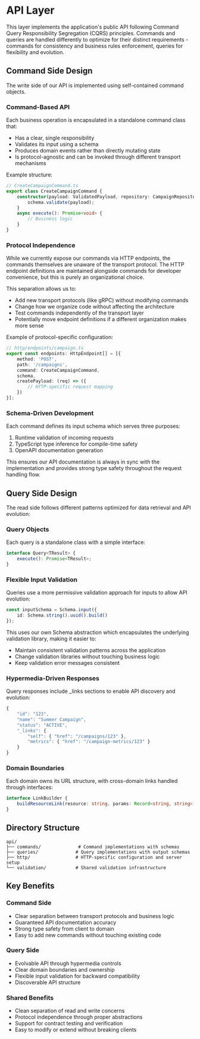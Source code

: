 # API Layer

This layer implements the application's public API following Command Query Responsibility Segregation (CQRS) principles. Commands and queries are handled differently to optimize for their distinct requirements - commands for consistency and business rules enforcement, queries for flexibility and evolution.

## Command Side Design

The write side of our API is implemented using self-contained command objects.

### Command-Based API
Each business operation is encapsulated in a standalone command class that:
- Has a clear, single responsibility
- Validates its input using a schema
- Produces domain events rather than directly mutating state
- Is protocol-agnostic and can be invoked through different transport mechanisms

Example structure:
```typescript
// CreateCampaignCommand.ts
export class CreateCampaignCommand {
    constructor(payload: ValidatedPayload, repository: CampaignRepository) {
        schema.validate(payload);
    }
    async execute(): Promise<void> {
        // Business logic
    }
}
```

### Protocol Independence
While we currently expose our commands via HTTP endpoints, the commands themselves are unaware of the transport protocol. The HTTP endpoint definitions are maintained alongside commands for developer convenience, but this is purely an organizational choice.

This separation allows us to:
- Add new transport protocols (like gRPC) without modifying commands
- Change how we organize code without affecting the architecture
- Test commands independently of the transport layer
- Potentially move endpoint definitions if a different organization makes more sense

Example of protocol-specific configuration:
```typescript
// http/endpoints/campaign.ts
export const endpoints: HttpEndpoint[] = [{
    method: 'POST',
    path: '/campaigns',
    command: CreateCampaignCommand,
    schema,
    createPayload: (req) => ({
        // HTTP-specific request mapping
    })
}];
```

### Schema-Driven Development
Each command defines its input schema which serves three purposes:
1. Runtime validation of incoming requests
2. TypeScript type inference for compile-time safety
3. OpenAPI documentation generation

This ensures our API documentation is always in sync with the implementation and provides strong type safety throughout the request handling flow.

## Query Side Design

The read side follows different patterns optimized for data retrieval and API evolution:

### Query Objects
Each query is a standalone class with a simple interface:
```typescript
interface Query<TResult> {
    execute(): Promise<TResult>;
}
```

### Flexible Input Validation
Queries use a more permissive validation approach for inputs to allow API evolution:
```typescript
const inputSchema = Schema.input({
    id: Schema.string().uuid().build()
});
```

This uses our own Schema abstraction which encapsulates the underlying validation library, making it easier to:
- Maintain consistent validation patterns across the application
- Change validation libraries without touching business logic
- Keep validation error messages consistent

### Hypermedia-Driven Responses
Query responses include _links sections to enable API discovery and evolution:
```typescript
{
    "id": "123",
    "name": "Summer Campaign",
    "status": "ACTIVE",
    "_links": {
        "self": { "href": "/campaigns/123" },
        "metrics": { "href": "/campaign-metrics/123" }
    }
}
```

### Domain Boundaries
Each domain owns its URL structure, with cross-domain links handled through interfaces:
```typescript
interface LinkBuilder {
    buildResourceLink(resource: string, params: Record<string, string>): string;
}
```

## Directory Structure
```
api/
├── commands/              # Command implementations with schemas
├── queries/              # Query implementations with output schemas
├── http/                 # HTTP-specific configuration and server setup
└── validation/           # Shared validation infrastructure
```

## Key Benefits

### Command Side
- Clear separation between transport protocols and business logic
- Guaranteed API documentation accuracy
- Strong type safety from client to domain
- Easy to add new commands without touching existing code

### Query Side
- Evolvable API through hypermedia controls
- Clear domain boundaries and ownership
- Flexible input validation for backward compatibility
- Discoverable API structure

### Shared Benefits
- Clean separation of read and write concerns
- Protocol independence through proper abstractions
- Support for contract testing and verification
- Easy to modify or extend without breaking clients